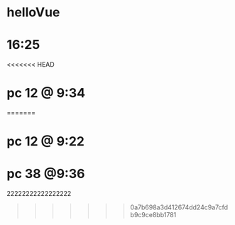 # helloVue
# 16:25

<<<<<<< HEAD
# pc 12 @ 9:34
=======
# pc 12 @ 9:22

# pc 38 @9:36

22222222222222222
>>>>>>> 0a7b698a3d412674dd24c9a7cfdb9c9ce8bb1781
